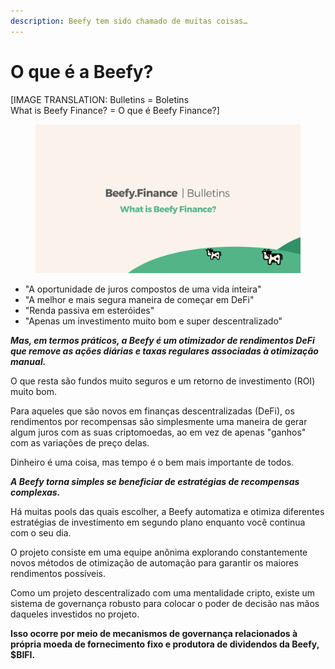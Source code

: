 ```yaml
---
description: Beefy tem sido chamado de muitas coisas…
---
```


# O que é a Beefy?

\[IMAGE TRANSLATION: Bulletins = Boletins\
What is Beefy Finance? = O que é Beefy Finance?]

<figure><img src="../../.gitbook/assets/image (42).png" alt=""><figcaption></figcaption></figure>

* "A oportunidade de juros compostos de uma vida inteira"&#x20;
* "A melhor e mais segura maneira de começar em DeFi"&#x20;
* "Renda passiva em esteróides"&#x20;
* "Apenas um investimento muito bom e super descentralizado"

_**Mas, em termos práticos, a Beefy é um otimizador de rendimentos DeFi que remove as ações diárias e taxas regulares associadas à otimização manual.**_&#x20;

O que resta são fundos muito seguros e um retorno de investimento (ROI) muito bom.&#x20;

Para aqueles que são novos em finanças descentralizadas (DeFi), os rendimentos por recompensas são simplesmente uma maneira de gerar algum juros com as suas criptomoedas, ao em vez de apenas "ganhos" com as variações de preço delas.&#x20;

Dinheiro é uma coisa, mas tempo é o bem mais importante de todos.

_**A Beefy torna simples se beneficiar de estratégias de recompensas complexas.**_

Há muitas pools das quais escolher, a Beefy automatiza e otimiza diferentes estratégias de investimento em segundo plano enquanto você continua com o seu dia.

O projeto consiste em uma equipe anônima explorando constantemente novos métodos de otimização de automação para garantir os maiores rendimentos possíveis.&#x20;

Como um projeto descentralizado com uma mentalidade cripto, existe um sistema de governança robusto para colocar o poder de decisão nas mãos daqueles investidos no projeto.&#x20;

**Isso ocorre por meio de mecanismos de governança relacionados à própria moeda de fornecimento fixo e produtora de dividendos da Beefy, $BIFI.**
